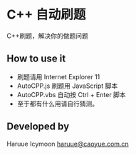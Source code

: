 # C++ 自动刷题
C++刷题，解决你的做题问题

## How to use it
+ 刷题请用 Internet Explorer 11
+ AutoCPP.js 刷题用 JavaScript 脚本
+ AutoCPP.vbs 自动按 Ctrl + Enter 脚本
+ 至于都有什么用请自行猜测。

## Developed by 
Haruue Icymoon <haruue@caoyue.com.cn>
